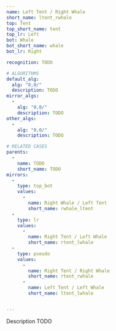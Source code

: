 ```yaml
---
name: Left Tent / Right Whale
short_name: ltent_rwhale
top: Tent
top_short_name: tent
top_lr: Left
bot: Whale
bot_short_name: whale
bot_lr: Right

recognition: TODO

# ALGORITHMS
default_alg:
  alg: "0,0/"
  description: TODO
mirror_algs:
  -
    alg: "0,0/"
    description: TODO
other_algs:
  -
    alg: "0,0/"
    description: TODO

# RELATED CASES
parents:
  -
    name: TODO
    short_name: TODO
mirrors:
  -
    type: top_bot
    values: 
      -
        name: Right Whale / Left Tent
        short_name: rwhale_ltent
  -
    type: lr
    values: 
      -
        name: Right Tent / Left Whale
        short_name: rtent_lwhale
  -
    type: pseudo
    values: 
      -
        name: Right Tent / Right Whale
        short_name: rtent_rwhale
      -
        name: Left Tent / Left Whale
        short_name: ltent_lwhale


---
```


Description TODO

